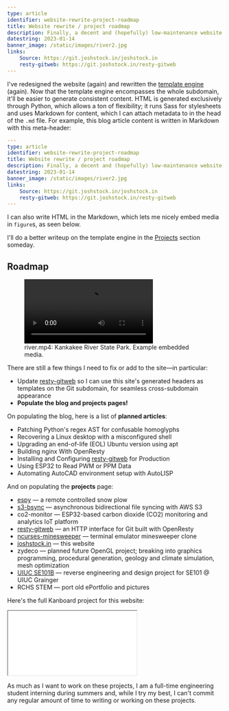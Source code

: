 ```yaml
---
type: article
identifier: website-rewrite-project-roadmap
title: Website rewrite / project roadmap
description: Finally, a decent and (hopefully) low-maintenance website.
datestring: 2023-01-14
banner_image: /static/images/river2.jpg
links:
    Source: https://git.joshstock.in/joshstock.in
    resty-gitweb: https://git.joshstock.in/resty-gitweb
---
```


I've redesigned the website (again) and rewritten the [template
engine](https://git.joshstock.in/joshstock.in) (again).  Now that the template
engine encompasses the whole subdomain, it'll be easier to generate consistent
content. HTML is generated exclusively through Python, which allows a ton of
flexibility; it runs Sass for stylesheets and uses Markdown for content, which
I can attach metadata to in the head of the `.md` file. For example, this blog
article content is written in Markdown with this meta-header:

```yaml
---
type: article
identifier: website-rewrite-project-roadmap
title: Website rewrite / project roadmap
description: Finally, a decent and (hopefully) low-maintenance website.
datestring: 2023-01-14
banner_image: /static/images/river2.jpg
links:
    Source: https://git.joshstock.in/joshstock.in
    resty-gitweb: https://git.joshstock.in/resty-gitweb
---
```

I can also write HTML in the Markdown, which lets me nicely embed media in
`figure`s, as seen below.

I'll do a better writeup on the template engine in the [Projects](/projects)
section someday.

## Roadmap

<figure class="float-left">
    <video class="medium" src="/static/videos/river.mp4" controls></video>
    <figcaption>river.mp4: Kankakee River State Park. Example embedded media.</figcaption>
</figure>

There are still a few things I need to fix or add to the site—in particular:

- Update [resty-gitweb](https://git.joshstock.in/resty-gitweb) so I can use
  this site's generated headers as templates on the Git subdomain, for seamless
  cross-subdomain appearance
- **Populate the blog and projects pages!**

On populating the blog, here is a list of **planned articles**:
- Patching Python's regex AST for confusable homoglyphs
- Recovering a Linux desktop with a misconfigured shell
- Upgrading an end-of-life (EOL) Ubuntu version using apt
- Building nginx With OpenResty
- Installing and Configuring [resty-gitweb](https://git.joshstock.in/resty-gitweb) for Production
- Using ESP32 to Read PWM or PPM Data
- Automating AutoCAD environment setup with AutoLISP

And on populating the **projects** page:
- [espy](https://www.youtube.com/watch?v=lfSqagByDVk) — a remote controlled snow plow
- [s3-bsync](https://git.joshstock.in/s3-bsync) — asynchronous bidirectional file syncing with AWS S3
- co2-monitor — ESP32-based carbon dioxide (CO2) monitoring and analytics IoT platform
- [resty-gitweb](https://git.joshstock.in/resty-gitweb) — an HTTP interface for Git built with OpenResty
- [ncurses-minesweeper](https://git.joshstock.in/ncurses-minesweeper) — terminal emulator minesweeper clone
- [joshstock.in](https://git.joshstock.in/joshstock.in) — this website
- zydeco — planned future OpenGL project; breaking into graphics programming, procedural generation, geology and climate simulation, mesh optimization
- [UIUC SE101B](https://www.youtube.com/watch?v=0e011eOmPh0) — reverse engineering and design project for SE101 @ UIUC Grainger
- RCHS STEM — port old ePortfolio and pictures

Here's the full Kanboard project for this website:

<iframe class="full" src="/u/kanban-joshstockin"></iframe>

As much as I want to work on these projects, I am a full-time engineering
student interning during summers and, while I try my best, I can't commit any
regular amount of time to writing or working on these projects.
